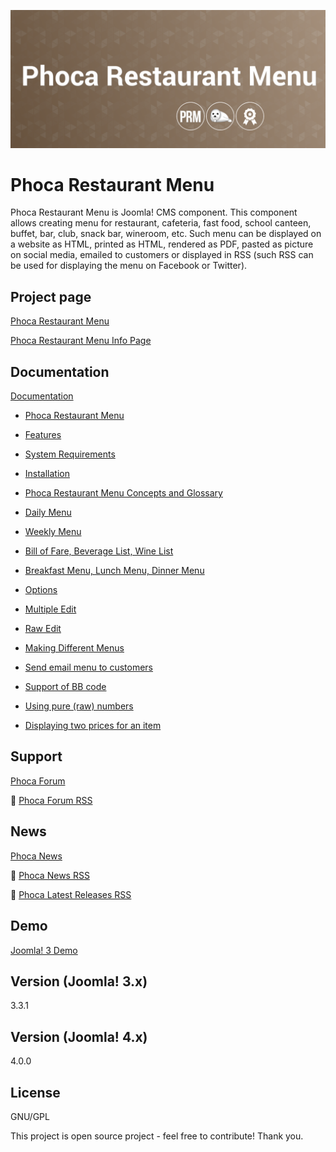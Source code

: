 



![Phoca Restaurant Menu](https://github.com/PhocaCz/PhocaRestaurantMenu/blob/master/phocamenu.png?raw=true)

# Phoca Restaurant Menu



Phoca Restaurant Menu is Joomla! CMS component. This component allows creating menu for restaurant, cafeteria, fast food, school canteen, buffet, bar, club, snack bar, wineroom, etc. Such menu can be displayed on a website as HTML, printed as HTML, rendered as PDF, pasted as picture on social media, emailed to customers or displayed in RSS (such RSS can be used for displaying the menu on Facebook or Twitter).



## Project page

[Phoca Restaurant Menu](https://www.phoca.cz/phocamenu)

[Phoca Restaurant Menu Info Page](https://www.phoca.cz/project/phocarestaurantmenu-joomla-menu)



## Documentation

[Documentation](https://www.phoca.cz/documentation/category/52-phoca-restaurant-menu-component)

- [Phoca Restaurant Menu](https://www.phoca.cz/documents/52-phoca-restaurant-menu-component/1085-phoca-restaurant-menu)

- [Features](https://www.phoca.cz/documents/52-phoca-restaurant-menu-component/240-features)

- [System Requirements](https://www.phoca.cz/documents/52-phoca-restaurant-menu-component/1086-system-requirements)

- [Installation](https://www.phoca.cz/documents/52-phoca-restaurant-menu-component/241-installation)

- [Phoca Restaurant Menu Concepts and Glossary](https://www.phoca.cz/documents/52-phoca-restaurant-menu-component/307-phoca-restaurant-menu-concepts-and-glossary)

- [Daily Menu](https://www.phoca.cz/documents/52-phoca-restaurant-menu-component/308-daily-menu)

- [Weekly Menu](https://www.phoca.cz/documents/52-phoca-restaurant-menu-component/310-weekly-menu)

- [Bill of Fare, Beverage List, Wine List](https://www.phoca.cz/documents/52-phoca-restaurant-menu-component/311-bill-of-fare-beverage-list-wine-list)

- [Breakfast Menu, Lunch Menu, Dinner Menu](https://www.phoca.cz/documents/52-phoca-restaurant-menu-component/312-breakfast-menu-lunch-menu-dinner-menu)

- [Options](https://www.phoca.cz/documents/52-phoca-restaurant-menu-component/265-options)

- [Multiple Edit](https://www.phoca.cz/documents/52-phoca-restaurant-menu-component/927-multiple-edit)

- [Raw Edit](https://www.phoca.cz/documents/52-phoca-restaurant-menu-component/928-raw-edit)

- [Making Different Menus](https://www.phoca.cz/documents/52-phoca-restaurant-menu-component/601-making-different-menus)

- [Send email menu to customers](https://www.phoca.cz/documents/52-phoca-restaurant-menu-component/309-send-email-menu-to-customers)

- [Support of BB code](https://www.phoca.cz/documents/52-phoca-restaurant-menu-component/267-support-of-bb-code)

- [Using pure (raw) numbers](https://www.phoca.cz/documents/52-phoca-restaurant-menu-component/434-using-pure-raw-numbers)

- [Displaying two prices for an item](https://www.phoca.cz/documents/52-phoca-restaurant-menu-component/632-displaying-two-prices-for-an-item)





## Support

[Phoca Forum](https://www.phoca.cz/forum)

:bell: [Phoca Forum RSS](https://www.phoca.cz/forum/app.php/feed)



## News

[Phoca News](https://www.phoca.cz/news)

:bell: [Phoca News RSS](https://www.phoca.cz/news?format=feed&type=rss)

:bell: [Phoca Latest Releases RSS](https://www.phoca.cz/download/feed/111?format=feed&type=rss)



## Demo

[Joomla! 3 Demo](https://www.phoca.cz/restaurantmenudemo/)



## Version (Joomla! 3.x)

3.3.1

## Version (Joomla! 4.x)

4.0.0



## License

GNU/GPL



This project is open source project - feel free to contribute! Thank you.

